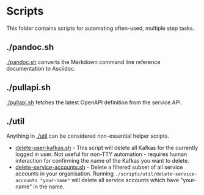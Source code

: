 # Scripts

This folder contains scripts for automating often-used, multiple step tasks.

## ./pandoc.sh

[./pandoc.sh](./pandoc.sh) converts the Markdown command line reference documentation to Asciidoc.

## ./pullapi.sh

[./pullapi.sh](./pullapi.sh) fetches the latest OpenAPI definition from the service API.

## ./util

Anything in [./util](./util) can be considered non-essential helper scripts.

- [delete-user-kafkas.sh](./util/delete-user-kafkas.sh) - This script will delete all Kafkas for the currently logged in user. Not useful for non-TTY automation - requires human interaction for confirming the name of the Kafkas you want to delete.
- [delete-service-accounts.sh](./util/delete-service-accounts.sh) - Delete a filtered subset of all service accounts in your organisation. Running `./scripts/util/delete-service-accounts "your-name"` will delete all service accounts which have "your-name" in the name.